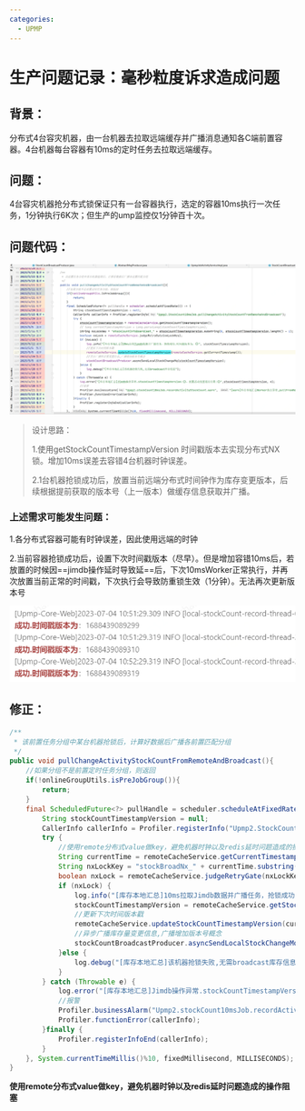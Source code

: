 ```yaml
---
categories:
  - UPMP
---
```

# 生产问题记录：毫秒粒度诉求造成问题

## 背景：

分布式4台容灾机器，由一台机器去拉取远端缓存并广播消息通知各C端前置容器。4台机器每台容器有10ms的定时任务去拉取远端缓存。

## 问题：

4台容灾机器抢分布式锁保证只有一台容器执行，选定的容器10ms执行一次任务，1分钟执行6K次；但生产的ump监控仅1分钟百十次。

## 问题代码：

![image-20230704155321927](https://raw.githubusercontent.com/ly1246621281/PicGo/main/img/image-20230704155321927.png)

> 设计思路：
>
> 1.使用getStockCountTimestampVersion 时间戳版本去实现分布式NX锁。增加10ms误差去容错4台机器时钟误差。
>
> 2.1台机器抢锁成功后，放置当前远端分布式时间钟作为库存变更版本，后续根据提前获取的版本号（上一版本）做缓存信息获取并广播。

### 上述需求可能发生问题：

1.各分布式容器可能有时钟误差，因此使用远端的时钟

2.当前容器抢锁成功后，设置下次时间戳版本（尽早）。但是增加容错10ms后，若放置的时候因==jimdb操作延时导致延==后，下次10msWorker正常执行，并再次放置当前正常的时间戳，下次执行会导致防重锁生效（1分钟）。无法再次更新版本号

![image-20230704163501449](https://raw.githubusercontent.com/ly1246621281/PicGo/main/img/image-20230704163501449.png)

## 修正：

```java
/**
 * 该前置任务分组中某台机器抢锁后，计算好数据后广播各前置匹配分组
 */
public void pullChangeActivityStockCountFromRemoteAndBroadcast(){
    //如果分组不是前置定时任务分组，则返回
    if(!onlineGroupUtils.isPreJobGroup()){
        return;
    }
    final ScheduledFuture<?> pullHandle = scheduler.scheduleAtFixedRate(() -> {
        String stockCountTimestampVersion = null;
        CallerInfo callerInfo = Profiler.registerInfo("Upmp2.StockCount10msJob.pullChangeActivityStockCountFromRemoteAndBroadcast");
        try {
            //使用remote分布式value做key，避免机器时钟以及redis延时问题造成的操作阻塞
            String currentTime = remoteCacheService.getCurrentTimestamp();
            String nxLockKey = "stockBroadNx_" + currentTime.substring(0, currentTime.length() - 1);
            boolean nxLock = remoteCacheService.judgeRetryGate(nxLockKey);
            if (nxLock) {
                log.info("[库存本地汇总]10ms拉取Jimdb数据并广播任务，抢锁成功.时间戳版本为：{}", nxLockKey);
                stockCountTimestampVersion = remoteCacheService.getStockCountTimestampVersion();
                //更新下次时间版本戳
                remoteCacheService.updateStockCountTimestampVersion(currentTime);
                //异步广播库存量变更信息,广播增加版本号概念
                stockCountBroadcastProducer.asyncSendLocalStockChangeMq(stockCountTimestampVersion);
            }else {
                log.debug("[库存本地汇总]该机器抢锁失败,无需broadcast库存信息");
            }
        } catch (Throwable e) {
            log.error("[库存本地汇总]Jimdb操作异常.stockCountTimestampVersion:{}",stockCountTimestampVersion, e);
            //报警
            Profiler.businessAlarm("Upmp2.stockCount10msJob.recordActivityStockCount.warn", "[warn]库存本地汇总Worker执行异常,pullFromRemoteAndBroadcast");
            Profiler.functionError(callerInfo);
        }finally {
            Profiler.registerInfoEnd(callerInfo);
        }
    }, System.currentTimeMillis()%10, fixedMillisecond, MILLISECONDS);
}
```

**使用remote分布式value做key，避免机器时钟以及redis延时问题造成的操作阻塞**


